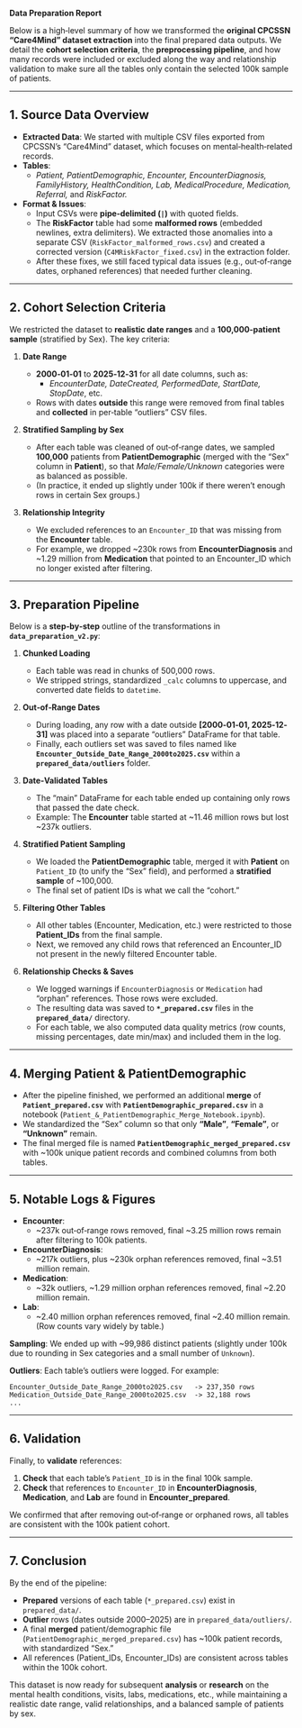 **Data Preparation Report**

Below is a high‐level summary of how we transformed the **original CPCSSN “Care4Mind” dataset extraction** into the final prepared data outputs. We detail the **cohort selection criteria**, the **preprocessing pipeline**, and how many records were included or excluded along the way and relationship validation to make sure all the tables only contain the selected 100k sample of patients.

---

## 1. **Source Data Overview**

- **Extracted Data**: We started with multiple CSV files exported from CPCSSN’s “Care4Mind” dataset, which focuses on mental‐health‐related records.  
- **Tables**:  
  - *Patient, PatientDemographic, Encounter, EncounterDiagnosis, FamilyHistory, HealthCondition, Lab, MedicalProcedure, Medication, Referral,* and *RiskFactor.*  
- **Format & Issues**:  
  - Input CSVs were **pipe‐delimited (`|`)** with quoted fields.  
  - The **RiskFactor** table had some **malformed rows** (embedded newlines, extra delimiters). We extracted those anomalies into a separate CSV (`RiskFactor_malformed_rows.csv`) and created a corrected version (`C4MRiskFactor_fixed.csv`) in the extraction folder.  
  - After these fixes, we still faced typical data issues (e.g., out‐of‐range dates, orphaned references) that needed further cleaning.

---

## 2. **Cohort Selection Criteria**

We restricted the dataset to **realistic date ranges** and a **100,000‐patient sample** (stratified by Sex). The key criteria:

1. **Date Range**  
   - **2000‐01‐01** to **2025‐12‐31** for all date columns, such as:
     - *EncounterDate, DateCreated, PerformedDate, StartDate, StopDate*, etc.  
   - Rows with dates **outside** this range were removed from final tables and **collected** in per‐table “outliers” CSV files.

2. **Stratified Sampling by Sex**  
   - After each table was cleaned of out‐of‐range dates, we sampled **100,000** patients from **PatientDemographic** (merged with the “Sex” column in **Patient**), so that *Male/Female/Unknown* categories were as balanced as possible.  
   - (In practice, it ended up slightly under 100k if there weren’t enough rows in certain Sex groups.)

3. **Relationship Integrity**  
   - We excluded references to an `Encounter_ID` that was missing from the **Encounter** table.  
   - For example, we dropped ~230k rows from **EncounterDiagnosis** and ~1.29 million from **Medication** that pointed to an Encounter_ID which no longer existed after filtering.

---

## 3. **Preparation Pipeline**

Below is a **step‐by‐step** outline of the transformations in **`data_preparation_v2.py`**:

1. **Chunked Loading**  
   - Each table was read in chunks of 500,000 rows.  
   - We stripped strings, standardized `_calc` columns to uppercase, and converted date fields to `datetime`.

2. **Out‐of‐Range Dates**  
   - During loading, any row with a date outside **[2000‐01‐01, 2025‐12‐31]** was placed into a separate “outliers” DataFrame for that table.  
   - Finally, each outliers set was saved to files named like **`Encounter_Outside_Date_Range_2000to2025.csv`** within a **`prepared_data/outliers`** folder.

3. **Date‐Validated Tables**  
   - The “main” DataFrame for each table ended up containing only rows that passed the date check.  
   - Example: The **Encounter** table started at ~11.46 million rows but lost ~237k outliers.

4. **Stratified Patient Sampling**  
   - We loaded the **PatientDemographic** table, merged it with **Patient** on `Patient_ID` (to unify the “Sex” field), and performed a **stratified sample** of ~100,000.  
   - The final set of patient IDs is what we call the “cohort.”

5. **Filtering Other Tables**  
   - All other tables (Encounter, Medication, etc.) were restricted to those **Patient_IDs** from the final sample.  
   - Next, we removed any child rows that referenced an Encounter_ID not present in the newly filtered Encounter table.

6. **Relationship Checks & Saves**  
   - We logged warnings if `EncounterDiagnosis` or `Medication` had “orphan” references. Those rows were excluded.  
   - The resulting data was saved to **`*_prepared.csv`** files in the **`prepared_data/`** directory.  
   - For each table, we also computed data quality metrics (row counts, missing percentages, date min/max) and included them in the log.

---

## 4. **Merging Patient & PatientDemographic**

- After the pipeline finished, we performed an additional **merge** of **`Patient_prepared.csv`** with **`PatientDemographic_prepared.csv`** in a notebook (`Patient_&_PatientDemographic_Merge_Notebook.ipynb`).  
- We standardized the “Sex” column so that only **“Male”**, **“Female”**, or **“Unknown”** remain.  
- The final merged file is named **`PatientDemographic_merged_prepared.csv`** with ~100k unique patient records and combined columns from both tables.

---

## 5. **Notable Logs & Figures**

- **Encounter**:  
  - ~237k out‐of‐range rows removed, final ~3.25 million rows remain after filtering to 100k patients.  
- **EncounterDiagnosis**:  
  - ~217k outliers, plus ~230k orphan references removed, final ~3.51 million remain.  
- **Medication**:  
  - ~32k outliers, ~1.29 million orphan references removed, final ~2.20 million remain.  
- **Lab**:  
  - ~2.40 million orphan references removed, final ~2.40 million remain. (Row counts vary widely by table.)

**Sampling**: We ended up with ~99,986 distinct patients (slightly under 100k due to rounding in Sex categories and a small number of `Unknown`).

**Outliers**: Each table’s outliers were logged. For example:
```
Encounter_Outside_Date_Range_2000to2025.csv   -> 237,350 rows
Medication_Outside_Date_Range_2000to2025.csv  -> 32,188 rows
...
```

---

## 6. **Validation**

Finally, to **validate** references:

1. **Check** that each table’s `Patient_ID` is in the final 100k sample.  
2. **Check** that references to `Encounter_ID` in **EncounterDiagnosis**, **Medication**, and **Lab** are found in **Encounter_prepared**.  

We confirmed that after removing out‐of‐range or orphaned rows, all tables are consistent with the 100k patient cohort.

---

## 7. **Conclusion**

By the end of the pipeline:

- **Prepared** versions of each table (`*_prepared.csv`) exist in `prepared_data/`.  
- **Outlier** rows (dates outside 2000–2025) are in `prepared_data/outliers/`.  
- A final **merged** patient/demographic file (`PatientDemographic_merged_prepared.csv`) has ~100k patient records, with standardized “Sex.”  
- All references (Patient_IDs, Encounter_IDs) are consistent across tables within the 100k cohort.

This dataset is now ready for subsequent **analysis** or **research** on the mental health conditions, visits, labs, medications, etc., while maintaining a realistic date range, valid relationships, and a balanced sample of patients by sex.